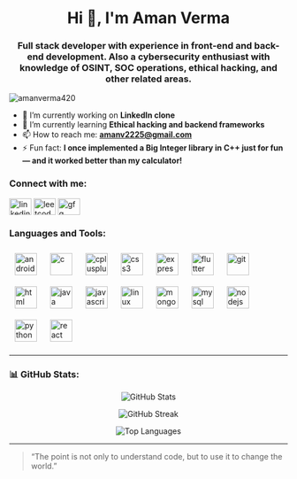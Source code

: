 <h1 align="center">Hi 👋, I'm Aman Verma</h1>
<h3 align="center">Full stack developer with experience in front-end and back-end development. Also a cybersecurity enthusiast with knowledge of OSINT, SOC operations, ethical hacking, and other related areas.</h3>

<p align="left"> <img src="https://komarev.com/ghpvc/?username=amanverma420&label=Profile%20views&color=0e75b6&style=flat" alt="amanverma420" /> </p>

- 🔭 I’m currently working on **LinkedIn clone**
- 🌱 I’m currently learning **Ethical hacking and backend frameworks**
- 📫 How to reach me: **amanv2225@gmail.com**
- ⚡ Fun fact: **I once implemented a Big Integer library in C++ just for fun — and it worked better than my calculator!**

<h3 align="left">Connect with me:</h3>
<p align="left">
<a href="https://linkedin.com/in/amanverma420" target="blank"><img align="center" src="https://raw.githubusercontent.com/rahuldkjain/github-profile-readme-generator/master/src/images/icons/Social/linked-in-alt.svg" alt="linkedin" height="30" width="40" /></a>
<a href="https://leetcode.com/u/amanv2225/" target="blank"><img align="center" src="https://raw.githubusercontent.com/rahuldkjain/github-profile-readme-generator/master/src/images/icons/Social/leet-code.svg" alt="leetcode" height="30" width="40" /></a>
<a href="https://auth.geeksforgeeks.org/user/amanvkcy4/" target="blank"><img align="center" src="https://raw.githubusercontent.com/rahuldkjain/github-profile-readme-generator/master/src/images/icons/Social/geeks-for-geeks.svg" alt="gfg" height="30" width="40" /></a>
</p>

<h3 align="left">Languages and Tools:</h3>

<p align="left">
  <img src="https://cdn.jsdelivr.net/gh/devicons/devicon/icons/android/android-original.svg" alt="android" width="40" height="40" style="margin: 10px;"/>
  <img src="https://cdn.jsdelivr.net/gh/devicons/devicon/icons/c/c-original.svg" alt="c" width="40" height="40" style="margin: 10px;"/>
  <img src="https://cdn.jsdelivr.net/gh/devicons/devicon/icons/cplusplus/cplusplus-original.svg" alt="cplusplus" width="40" height="40" style="margin: 10px;"/>
  <img src="https://cdn.jsdelivr.net/gh/devicons/devicon/icons/css3/css3-original-wordmark.svg" alt="css3" width="40" height="40" style="margin: 10px;"/>
  <img src="https://cdn.jsdelivr.net/gh/devicons/devicon/icons/express/express-original-wordmark.svg" alt="express" width="40" height="40" style="margin: 10px;"/>
  <img src="https://cdn.jsdelivr.net/gh/devicons/devicon/icons/flutter/flutter-original.svg" alt="flutter" width="40" height="40" style="margin: 10px;"/>
  <img src="https://cdn.jsdelivr.net/gh/devicons/devicon/icons/git/git-original.svg" alt="git" width="40" height="40" style="margin: 10px;"/>
  <img src="https://cdn.jsdelivr.net/gh/devicons/devicon/icons/html5/html5-original.svg" alt="html" width="40" height="40" style="margin: 10px;"/>
  <img src="https://cdn.jsdelivr.net/gh/devicons/devicon/icons/java/java-original.svg" alt="java" width="40" height="40" style="margin: 10px;"/>
  <img src="https://cdn.jsdelivr.net/gh/devicons/devicon/icons/javascript/javascript-original.svg" alt="javascript" width="40" height="40" style="margin: 10px;"/>
  <img src="https://cdn.jsdelivr.net/gh/devicons/devicon/icons/linux/linux-original.svg" alt="linux" width="40" height="40" style="margin: 10px;"/>
  <img src="https://cdn.jsdelivr.net/gh/devicons/devicon/icons/mongodb/mongodb-original-wordmark.svg" alt="mongodb" width="40" height="40" style="margin: 10px;"/>
  <img src="https://cdn.jsdelivr.net/gh/devicons/devicon/icons/mysql/mysql-original-wordmark.svg" alt="mysql" width="40" height="40" style="margin: 10px;"/>
  <img src="https://cdn.jsdelivr.net/gh/devicons/devicon/icons/nodejs/nodejs-original.svg" alt="nodejs" width="40" height="40" style="margin: 10px;"/>
  <img src="https://cdn.jsdelivr.net/gh/devicons/devicon/icons/python/python-original.svg" alt="python" width="40" height="40" style="margin: 10px;"/>
  <img src="https://cdn.jsdelivr.net/gh/devicons/devicon/icons/react/react-original-wordmark.svg" alt="react" width="40" height="40" style="margin: 10px;"/>
</p>

---

### 📊 GitHub Stats:

<p align="center">
  <img src="https://github-readme-stats.vercel.app/api?username=amanverma420&show_icons=true&theme=tokyonight&count_private=true" alt="GitHub Stats" />
</p>

<p align="center">
  <img src="https://github-readme-streak-stats.herokuapp.com/?user=amanverma420&theme=tokyonight" alt="GitHub Streak" />
</p>

<p align="center">
  <img src="https://github-readme-stats.vercel.app/api/top-langs/?username=amanverma420&layout=compact&theme=tokyonight" alt="Top Languages" />
</p>

---

> “The point is not only to understand code, but to use it to change the world.”  
